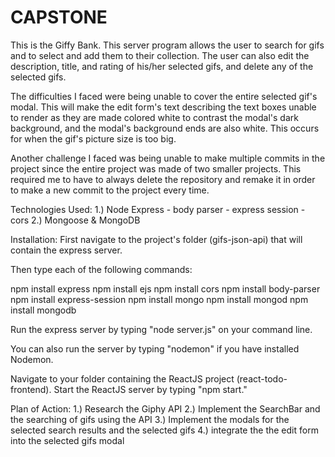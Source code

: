 # CAPSTONE

This is the Giffy Bank. This server program allows the user
to search for gifs and to select and add them to their collection.
The user can also edit the description, title, and rating of his/her
selected gifs, and delete any of the selected gifs.

The difficulties I faced were being unable to cover the entire
selected gif's modal. This will make the edit form's text describing
the text boxes unable to render as they are made colored white to contrast
the modal's dark background, and the modal's background ends are also white.
This occurs for when the gif's picture size is too big.

Another challenge I faced was being unable to make multiple commits in
the project since the entire project was made of two smaller projects.
This required me to have to always delete the repository and remake it in
order to make a new commit to the project every time.

Technologies Used:
1.) Node Express
    - body parser
    - express session
    - cors
2.) Mongoose & MongoDB

Installation:
First navigate to the project's folder (gifs-json-api)
that will contain the express server.

Then type each of the following commands:

npm install express
npm install ejs
npm install cors
npm install body-parser
npm install express-session
npm install mongo
npm install mongod
npm install mongodb

Run the express server by typing "node server.js"
on your command line.

You can also run the server by typing "nodemon" if
you have installed Nodemon.

Navigate to your folder containing the ReactJS project (react-todo-frontend).
Start the ReactJS server by typing "npm start."


Plan of Action:
1.) Research the Giphy API
2.) Implement the SearchBar and the searching of gifs using the API
3.) Implement the modals for the selected search results and the selected gifs
4.) integrate the the edit form into the selected gifs modal
